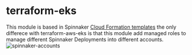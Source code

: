 terraform-eks
===

This module is based in Spinnaker [Cloud Formation templates](https://www.spinnaker.io/setup/install/providers/kubernetes-v2/aws-eks/) the only differece with terraform-aws-eks is that this module add managed roles to manage different Spinnaker Deployments into different accounts.
![spinnaker-accounts](https://www.spinnaker.io/setup/install/providers/aws/concepts.png)